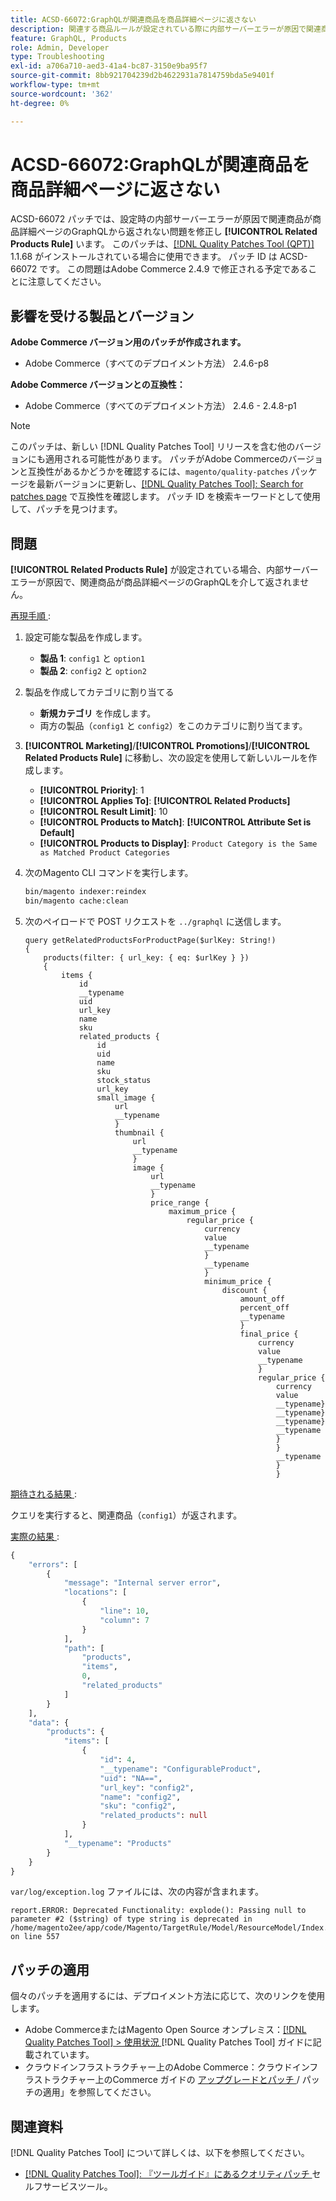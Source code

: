 ```yaml
---
title: ACSD-66072:GraphQLが関連商品を商品詳細ページに返さない
description: 関連する商品ルールが設定されている際に内部サーバーエラーが原因で関連商品が商品詳細ページのGraphQLから返されないAdobe Commerceの問題を修正するため、ACSD-66072 パッチを適用します。
feature: GraphQL, Products
role: Admin, Developer
type: Troubleshooting
exl-id: a706a710-aed3-41a4-bc87-3150e9ba95f7
source-git-commit: 8bb921704239d2b4622931a7814759bda5e9401f
workflow-type: tm+mt
source-wordcount: '362'
ht-degree: 0%

---
```


# ACSD-66072:GraphQLが関連商品を商品詳細ページに返さない

ACSD-66072 パッチでは、設定時の内部サーバーエラーが原因で関連商品が商品詳細ページのGraphQLから返されない問題を修正し **[!UICONTROL Related Products Rule]** います。 このパッチは、[[!DNL Quality Patches Tool (QPT)]](/help/tools/quality-patches-tool/quality-patches-tool-to-self-serve-quality-patches.md) 1.1.68 がインストールされている場合に使用できます。 パッチ ID は ACSD-66072 です。 この問題はAdobe Commerce 2.4.9 で修正される予定であることに注意してください。

## 影響を受ける製品とバージョン

**Adobe Commerce バージョン用のパッチが作成されます。**

* Adobe Commerce（すべてのデプロイメント方法） 2.4.6-p8

**Adobe Commerce バージョンとの互換性：**

* Adobe Commerce（すべてのデプロイメント方法） 2.4.6 - 2.4.8-p1

>[!NOTE]
>
>このパッチは、新しい [!DNL Quality Patches Tool] リリースを含む他のバージョンにも適用される可能性があります。 パッチがAdobe Commerceのバージョンと互換性があるかどうかを確認するには、`magento/quality-patches` パッケージを最新バージョンに更新し、[[!DNL Quality Patches Tool]: Search for patches page](https://experienceleague.adobe.com/tools/commerce-quality-patches/index.html) で互換性を確認します。 パッチ ID を検索キーワードとして使用して、パッチを見つけます。

## 問題

**[!UICONTROL Related Products Rule]** が設定されている場合、内部サーバーエラーが原因で、関連商品が商品詳細ページのGraphQLを介して返されません。

<u> 再現手順 </u>:

1. 設定可能な製品を作成します。
   * **製品 1**: `config1` と `option1`
   * **製品 2**: `config2` と `option2`

1. 製品を作成してカテゴリに割り当てる
   * **新規カテゴリ** を作成します。
   * 両方の製品（`config1` と `config2`）をこのカテゴリに割り当てます。

1. **[!UICONTROL Marketing]**/**[!UICONTROL Promotions]**/**[!UICONTROL Related Products Rule]** に移動し、次の設定を使用して新しいルールを作成します。

   * **[!UICONTROL Priority]**: 1
   * **[!UICONTROL Applies To]**: **[!UICONTROL Related Products]**
   * **[!UICONTROL Result Limit]**: 10
   * **[!UICONTROL Products to Match]**: **[!UICONTROL Attribute Set is Default]**
   * **[!UICONTROL Products to Display]**: `Product Category is the Same as Matched Product Categories`

1. 次のMagento CLI コマンドを実行します。

   ```bash
   bin/magento indexer:reindex
   bin/magento cache:clean
   ```

1. 次のペイロードで POST リクエストを `../graphql` に送信します。

   ```
   query getRelatedProductsForProductPage($urlKey: String!) 
   {
       products(filter: { url_key: { eq: $urlKey } }) 
       {
           items {
               id
               __typename
               uid
               url_key
               name
               sku
               related_products {
                   id
                   uid
                   name
                   sku
                   stock_status
                   url_key
                   small_image {
                       url
                       __typename
                       }
                       thumbnail {
                           url
                           __typename
                           }
                           image {
                               url
                               __typename
                               }
                               price_range {
                                   maximum_price {
                                       regular_price {
                                           currency
                                           value
                                           __typename
                                           }
                                           __typename
                                           }
                                           minimum_price {
                                               discount {
                                                   amount_off
                                                   percent_off
                                                   __typename
                                                   }
                                                   final_price {
                                                       currency
                                                       value
                                                       __typename
                                                       }
                                                       regular_price {
                                                           currency
                                                           value
                                                           __typename}
                                                           __typename}
                                                           __typename}
                                                           __typename
                                                           }
                                                           }
                                                           __typename
                                                           }
                                                           }
   ```

<u> 期待される結果 </u>:

クエリを実行すると、関連商品（`config1`）が返されます。

<u> 実際の結果 </u>:

```graphql
{
    "errors": [
        {
            "message": "Internal server error",
            "locations": [
                {
                    "line": 10,
                    "column": 7
                }
            ],
            "path": [
                "products",
                "items",
                0,
                "related_products"
            ]
        }
    ],
    "data": {
        "products": {
            "items": [
                {
                    "id": 4,
                    "__typename": "ConfigurableProduct",
                    "uid": "NA==",
                    "url_key": "config2",
                    "name": "config2",
                    "sku": "config2",
                    "related_products": null
                }
            ],
            "__typename": "Products"
        }
    }
}
```

`var/log/exception.log` ファイルには、次の内容が含まれます。

```
report.ERROR: Deprecated Functionality: explode(): Passing null to parameter #2 ($string) of type string is deprecated in /home/magento2ee/app/code/Magento/TargetRule/Model/ResourceModel/Index.php on line 557
```

## パッチの適用

個々のパッチを適用するには、デプロイメント方法に応じて、次のリンクを使用します。

* Adobe CommerceまたはMagento Open Source オンプレミス：[[!DNL Quality Patches Tool] > 使用状況 ](/help/tools/quality-patches-tool/usage.md) [!DNL Quality Patches Tool] ガイドに記載されています。
* クラウドインフラストラクチャー上のAdobe Commerce：クラウドインフラストラクチャー上のCommerce ガイドの [ アップグレードとパッチ ](https://experienceleague.adobe.com/docs/commerce-cloud-service/user-guide/develop/upgrade/apply-patches.html)/ パッチの適用」を参照してください。

## 関連資料

[!DNL Quality Patches Tool] について詳しくは、以下を参照してください。

* [[!DNL Quality Patches Tool]: 『ツールガイド』にあるクオリティパッチ ](/help/tools/quality-patches-tool/quality-patches-tool-to-self-serve-quality-patches.md) セルフサービスツール。
